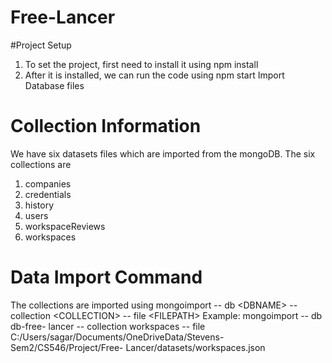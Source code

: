 # Free-Lancer

#Project Setup
1. To set the project, first need to install it using
npm install
2. After it is installed, we can run the code using
npm start
Import Database files

# Collection Information
We have six datasets files which are imported from the mongoDB. The six collections are
1. companies
2. credentials
3. history
4. users
5. workspaceReviews
6. workspaces

# Data Import Command 
The collections are imported using
mongoimport -- db &lt;DBNAME&gt; -- collection &lt;COLLECTION&gt; -- file &lt;FILEPATH&gt;
Example:
mongoimport -- db db-free- lancer -- collection workspaces -- file
C:/Users/sagar/Documents/OneDriveData/Stevens-Sem2/CS546/Project/Free-
Lancer/datasets/workspaces.json
